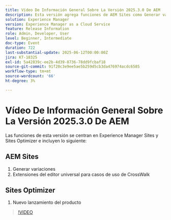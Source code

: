 ```yaml
---
title: Vídeo De Información General Sobre La Versión 2025.3.0 De AEM
description: Esta versión agrega funciones de AEM Sites como Generar variaciones, Compatibilidad con pasos cruzados en el editor universal y un nuevo lanzamiento de producto en Sites Optimizer.
solution: Experience Manager
version: Experience Manager as a Cloud Service
feature: Release Information
role: Admin, Developer, User
level: Beginner, Intermediate
doc-type: Event
duration: 722
last-substantial-update: 2025-06-12T00:00:00Z
jira: KT-18325
exl-id: 5a42839c-ee2b-4d39-8736-78dd9fcbaf18
source-git-commit: 91f20c3e9ee5ae5b259d5cb3da476974acdc6585
workflow-type: tm+mt
source-wordcount: '66'
ht-degree: 3%

---
```


# Vídeo De Información General Sobre La Versión 2025.3.0 De AEM

Las funciones de esta versión se centran en Experience Manager Sites y Sites Optimizer e incluyen lo siguiente:

## AEM Sites

1. Generar variaciones
1. Extensiones del editor universal para casos de uso de CrossWalk

## Sites Optimizer

1. Nuevo lanzamiento del producto

>[!VIDEO](https://video.tv.adobe.com/v/3463859/?learn=on&enablevpops)
